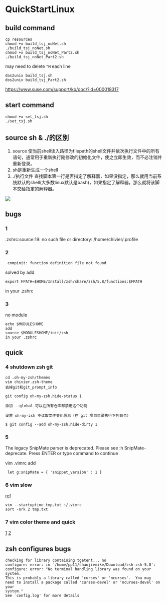 ﻿# QuickStartLinux

## build command
```
cp resources
chmod +x build_tsj_noNet.sh
./build_tsj_noNet.sh
chmod +x build_tsj_noNet_Part2.sh
./build_tsj_noNet_Part2.sh
```
may need to delete `^M` each line
```
dos2unix build_tsj.sh
dos2unix build_tsj_Part2.sh
```

https://www.suse.com/support/kb/doc/?id=000018317
## start command

```shell
chmod +x set_tsj.sh
./set_tsj.sh
```

## source sh & ./的区别
1. source 使当前shell读入路径为filepath的shell文件并依次执行文件中的所有语句，通常用于重新执行刚修改的初始化文件，使之立即生效，而不必注销并重新登录。
2. sh是重新生成一个shell
3. ./执行文件 查找脚本第一行是否指定了解释器，如果没指定，那么就用当前系统默认的shell(大多数linux默认是bash)，如果指定了解释器，那么就将该脚本交给指定的解释器。

![](https://shaojiemike.oss-cn-hangzhou.aliyuncs.com/img/20171008171636909.png)

## bugs

### 1
.zshrc:source:19: no such file or directory: /home/chivier/.profile

### 2
```
 compinit: function definition file not found
```
solved by
add 
```
export FPATH=$HOME/Install/zsh/share/zsh/5.8/functions:$FPATH 
```
in your .zshrc
### 3
no module
```
echo $MODULESHOME
add
source $MODULESHOME/init/zsh
in your .zshrc
```
## quick
### 4 shutdown zsh git
```
cd .oh-my-zsh/themes
vim chivier.zsh-theme
去掉git和git_prompt_info
```
```
git config oh-my-zsh.hide-status 1

添加 --global 可以在所有仓库都禁用这个功能

设置 oh-my-zsh 不读取文件变化信息（在 git 项目目录执行下列命令）

$ git config --add oh-my-zsh.hide-dirty 1
```

### 5

The legacy SnipMate parser is deprecated. Please see :h SnipMate-deprecate.
Press ENTER or type command to continue

vim .vimrc
add
```
 let g:snipMate = { 'snippet_version' : 1 }
```

### 6 vim slow
[ref](https://blog.nowcoder.net/n/8042a45543e2453a8a933ce9fa764a7f)

```
vim --startuptime tmp.txt ~/.vimrc
sort -nrk 2 tmp.txt
```
### 7 vim color theme and quick
[1](https://linuxhint.com/best_vim_color_schemes/)
[2](https://github.com/rafi/awesome-vim-colorschemes)

## zsh configures bugs
```
checking for library containing tgetent... no
configure: error: in `/home/pp11/shaojiemike/Download/zsh-zsh-5.8':
configure: error: "No terminal handling library was found on your system.
This is probably a library called 'curses' or 'ncurses'.  You may
need to install a package called 'curses-devel' or 'ncurses-devel' on your
system."
See `config.log' for more details
```